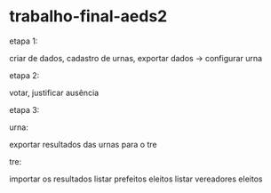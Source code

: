 # trabalho-final-aeds2

etapa 1:

criar de dados, cadastro de urnas, exportar dados -> configurar urna

etapa 2:

votar, justificar ausência

etapa 3:

urna:

exportar resultados das urnas para o tre

tre:

importar os resultados
listar prefeitos eleitos
listar vereadores eleitos
